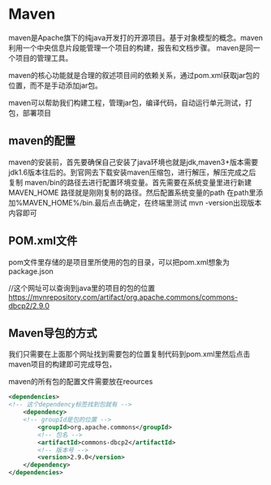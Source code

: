 # Maven
maven是Apache旗下的纯java开发打的开源项目。基于对象模型的概念。maven利用一个中央信息片段能管理一个项目的构建，报告和文档步骤。
maven是同一个项目的管理工具。

maven的核心功能就是合理的叙述项目间的依赖关系，通过pom.xml获取jar包的位置，而不是手动添加jar包。

maven可以帮助我们构建工程，管理jar包，编译代码，自动运行单元测试，打包，部署项目

## maven的配置
maven的安装前，首先要确保自己安装了java环境也就是jdk,maven3+版本需要jdk1.6版本往后的。到官网去下载安装maven压缩包，进行解压，解压完成之后 复制 maven/bin的路径去进行配置环境变量。首先需要在系统变量里进行新建 MAVEN_HOME 路径就是刚刚复制的路径。然后配置系统变量的path 在path里添加%MAVEN_HOME%/bin.最后点击确定，在终端里测试 mvn -version出现版本内容即可

## POM.xml文件

  pom文件里存储的是项目里所使用的包的目录，可以把pom.xml想象为package.json
  
  //这个网址可以查询到java里的项目的包的位置
  https://mvnrepository.com/artifact/org.apache.commons/commons-dbcp2/2.9.0

## Maven导包的方式

我们只需要在上面那个网址找到需要包的位置复制代码到pom.xml里然后点击maven项目的构建即可完成导包，

maven的所有包的配置文件需要放在reources

```xml
<dependencies>
<!-- 这个dependency标签找到包就有 -->
    <dependency> 
    <!-- groupId是包的位置 -->
        <groupId>org.apache.commons</groupId>
        <!-- 包名 -->
        <artifactId>commons-dbcp2</artifactId>
        <!-- 版本号 -->
        <version>2.9.0</version>
    </dependency>
</dependencies>
```